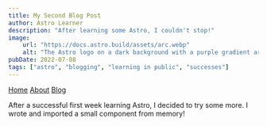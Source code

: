 ```yaml
---
title: My Second Blog Post
author: Astro Learner
description: "After learning some Astro, I couldn't stop!"
image:
    url: "https://docs.astro.build/assets/arc.webp"
    alt: "The Astro logo on a dark background with a purple gradient arc."
pubDate: 2022-07-08
tags: ["astro", "blogging", "learning in public", "successes"]
---
```

<a href="http://localhost:4321">Home</a>
<a href="http://localhost:4321/about">About</a>
<a href="http://localhost:4321/blog">Blog</a>

After a successful first week learning Astro, I decided to try some more. I wrote and imported a small component from memory!